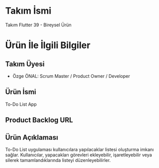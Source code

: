 # Takım İsmi
Takım Flutter 39 - Bireysel Ürün

# Ürün İle İlgili Bilgiler

## Takım Üyesi
- Özge ÖNAL: Scrum Master / Product Owner / Developer

## Ürün İsmi

To-Do List App

## Product Backlog URL

## Ürün Açıklaması

To-Do List uygulaması kullanıcılara yapılacaklar listesi oluşturma imkanı sağlar. Kullanıcılar, yapacakları görevleri ekleyebilir, işaretleyebilir veya silerek tamamlandıklarında listeyi düzenleyebilirler.
